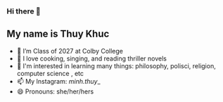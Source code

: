 ### Hi there 👋
## My name is Thuy Khuc
- 🔭 I’m Class of 2027 at Colby College
- 🌱 I love cooking, singing, and reading thriller novels
- 🤔 I'm interested in learning many things: philosophy, polisci, religion, computer science , etc
- 📫 My Instagram: _minh.thuy__
- 😄 Pronouns: she/her/hers
